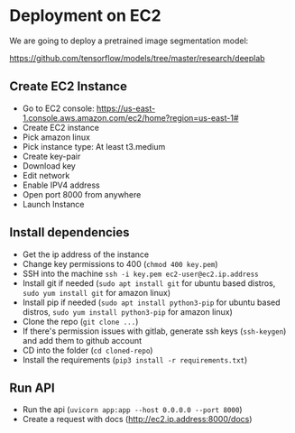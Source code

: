 # Deployment on EC2

We are going to deploy a pretrained image segmentation model:

https://github.com/tensorflow/models/tree/master/research/deeplab

## Create EC2 Instance

- Go to EC2 console: https://us-east-1.console.aws.amazon.com/ec2/home?region=us-east-1#
- Create EC2 instance
- Pick amazon linux
- Pick instance type: At least t3.medium
- Create key-pair
- Download key
- Edit network
- Enable IPV4 address
- Open port 8000 from anywhere
- Launch Instance

## Install dependencies
- Get the ip address of the instance
- Change key permissions to 400 (`chmod 400 key.pem`)
- SSH into the machine `ssh -i key.pem ec2-user@ec2.ip.address`
- Install git if needed (`sudo apt install git` for ubuntu based distros, `sudo yum install git` for amazon linux)
- Install pip if needed (`sudo apt install python3-pip` for ubuntu based distros, `sudo yum install python3-pip` for amazon linux)
- Clone the repo (`git clone ...`)
- If there's permission issues with gitlab, generate ssh keys (`ssh-keygen`) and add them to github account
- CD into the folder (`cd cloned-repo`)
- Install the requirements (`pip3 install -r requirements.txt`)

## Run API
- Run the api (`uvicorn app:app --host 0.0.0.0 --port 8000`)
- Create a request with docs (http://ec2.ip.address:8000/docs)
